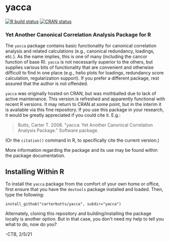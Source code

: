 # yacca

<!-- badges: start -->
[![R build status](https://github.com/CarterButts/yacca/workflows/R-CMD-check/badge.svg)](https://github.com/CarterButts/yacca/actions)
[![CRAN status](https://www.r-pkg.org/badges/version/yacca)](https://CRAN.R-project.org/package=yacca)
<!-- badges: end -->

### Yet Another Canonical Correlation Analysis Package for R

The `yacca` package contains basic functionality for canonical correlation analysis and related calculations (e.g., canonical redundancy, loadings, etc.).  As the name implies, this is one of many (including the cancor function of base R).  `yacca` is not necessarily superior to the others, but supplies various bits of functionality that are convenient and otherwise difficult to find in one place (e.g., helio plots for loadings, redundancy score calculation, regularization support).  If you prefer a different package, rest assured that the author is not offended.

`yacca` was originally hosted on CRAN, but was mothballed due to lack of active maintenance.  This version is refreshed and apparently functional with recent R versions.  It may return to CRAN at some point, but in the interim it is available via this fine repository.  If you use this package in your research, it would be greatly appreciated if you could cite it.  E.g.:

> Butts, Carter T.  2008.  "yacca: Yet Another Canonical Correlation Analysis Package."  Software package.

(Or the `citation()` command in R, to specifically cite the current version.)

More information regarding the package and its use may be found within the package documentation.

## Installing Within R

To install the `yacca` package from the comfort of your own home or office, first ensure that you have the `devtools` package installed and loaded.  Then, type the following:

	install_github("carterbutts/yacca", subdir="yacca")

Alternately, cloning this repository and building/installing the package locally is another option.  But in that case, you don't need my help to tell you what to do, now do you?

\-CTB, 2/5/21
